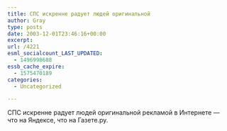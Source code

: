 ```yaml
---
title: СПС искренне радует людей оригинальной
author: Gray
type: posts
date: 2003-12-01T23:46:16+00:00
excerpt:
url: /4221
esml_socialcount_LAST_UPDATED:
  - 1496998688
essb_cache_expire:
  - 1575470189
categories:
  - Uncategorized

---
```








СПС искренне радует людей оригинальной рекламой в Интернете &#8212; что на Яндексе, что на Газете.ру.